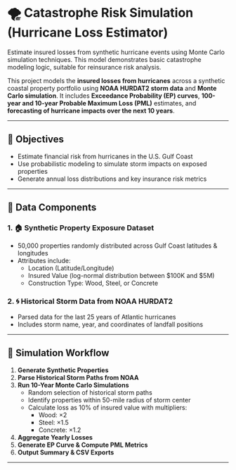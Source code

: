 # 🌪️ Catastrophe Risk Simulation (Hurricane Loss Estimator)
Estimate insured losses from synthetic hurricane events using Monte Carlo simulation techniques. This model demonstrates basic catastrophe modeling logic, suitable for reinsurance risk analysis.

This project models the **insured losses from hurricanes** across a synthetic coastal property portfolio using **NOAA HURDAT2 storm data** and **Monte Carlo simulation**. It includes **Exceedance Probability (EP) curves**, **100-year and 10-year Probable Maximum Loss (PML)** estimates, and **forecasting of hurricane impacts over the next 10 years**.

---

## 📌 Objectives

- Estimate financial risk from hurricanes in the U.S. Gulf Coast
- Use probabilistic modeling to simulate storm impacts on exposed properties
- Generate annual loss distributions and key insurance risk metrics

---

## 📁 Data Components

### 1. 🏠 Synthetic Property Exposure Dataset
- 50,000 properties randomly distributed across Gulf Coast latitudes & longitudes
- Attributes include:
  - Location (Latitude/Longitude)
  - Insured Value (log-normal distribution between $100K and $5M)
  - Construction Type: Wood, Steel, or Concrete

### 2. 🌀 Historical Storm Data from NOAA HURDAT2
- Parsed data for the last 25 years of Atlantic hurricanes
- Includes storm name, year, and coordinates of landfall positions

---

## 🔁 Simulation Workflow

1. **Generate Synthetic Properties**
2. **Parse Historical Storm Paths from NOAA**
3. **Run 10-Year Monte Carlo Simulations**
   - Random selection of historical storm paths
   - Identify properties within 50-mile radius of storm center
   - Calculate loss as 10% of insured value with multipliers:
     - Wood: ×2
     - Steel: ×1.5
     - Concrete: ×1.2
4. **Aggregate Yearly Losses**
5. **Generate EP Curve & Compute PML Metrics**
6. **Output Summary & CSV Exports**

---
